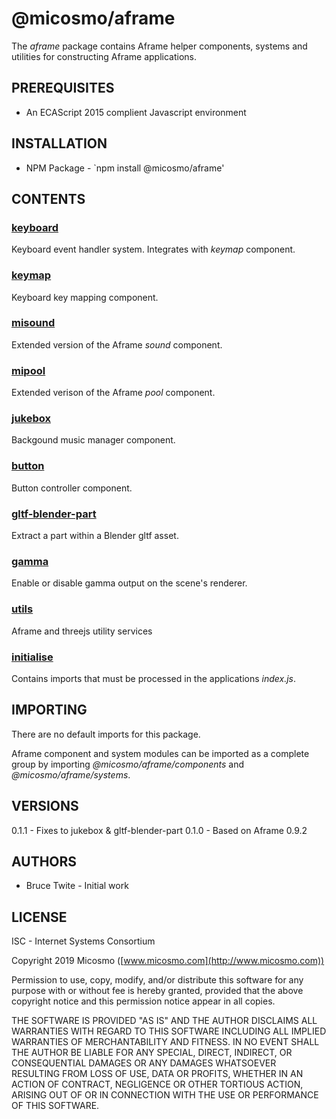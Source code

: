 # @micosmo/aframe

The *aframe* package contains Aframe helper components, systems and utilities for constructing Aframe applications.

## PREREQUISITES

* An ECAScript 2015 complient Javascript environment

## INSTALLATION

* NPM Package - `npm install @micosmo/aframe'

## CONTENTS

### [keyboard](md/keyboard.md)

Keyboard event handler system. Integrates with *keymap* component.

### [keymap](md/keymap.md)

Keyboard key mapping component.

### [misound](md/misound.md)

Extended version of the Aframe *sound* component.

### [mipool](md/mipool.md)

Extended verison of the Aframe *pool* component.

### [jukebox](md/jukebox.md)

Backgound music manager component.

### [button](md/button.md)

Button controller component.

### [gltf-blender-part](md/gltf-blender-part.md)

Extract a part within a Blender gltf asset.

### [gamma](md/gamma.md)

Enable or disable gamma output on the scene's renderer.

### [utils](md/utils.md)

Aframe and threejs utility services

### [initialise](md/initialise.md)

Contains imports that must be processed in the applications *index.js*.

## IMPORTING

There are no default imports for this package.

Aframe component and system modules can be imported as a complete group by importing *@micosmo/aframe/components* and *@micosmo/aframe/systems*.

## VERSIONS

0.1.1 - Fixes to jukebox & gltf-blender-part
0.1.0 - Based on Aframe 0.9.2

## AUTHORS

* Bruce Twite - Initial work

## LICENSE

ISC - Internet Systems Consortium

Copyright 2019 Micosmo ([www.micosmo.com](http://www.micosmo.com))

Permission to use, copy, modify, and/or distribute this software for any purpose with or without fee is hereby granted, provided that the above copyright notice and this permission notice appear in all copies.

THE SOFTWARE IS PROVIDED "AS IS" AND THE AUTHOR DISCLAIMS ALL WARRANTIES WITH REGARD TO THIS SOFTWARE INCLUDING ALL IMPLIED WARRANTIES OF MERCHANTABILITY AND FITNESS. IN NO EVENT SHALL THE AUTHOR BE LIABLE FOR ANY SPECIAL, DIRECT, INDIRECT, OR CONSEQUENTIAL DAMAGES OR ANY DAMAGES WHATSOEVER RESULTING FROM LOSS OF USE, DATA OR PROFITS, WHETHER IN AN ACTION OF CONTRACT, NEGLIGENCE OR OTHER TORTIOUS ACTION, ARISING OUT OF OR IN CONNECTION WITH THE USE OR PERFORMANCE OF THIS SOFTWARE.
